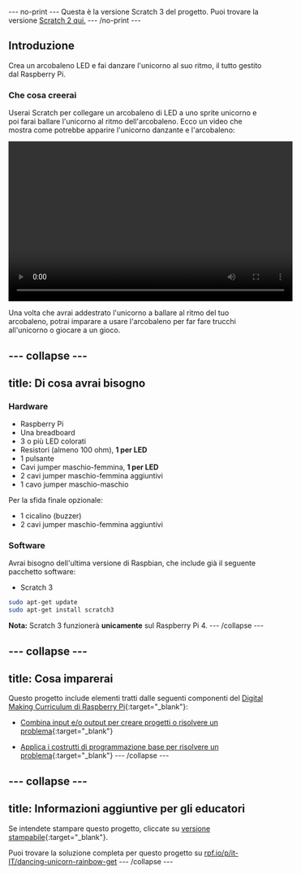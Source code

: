 --- no-print --- 
Questa è la versione Scratch 3 del progetto. Puoi trovare la versione [Scratch 2 qui.](https://projects.raspberrypi.org/it-IT/projects/dancing-unicorn-rainbow-scratch2) 
--- /no-print ---

## Introduzione

Crea un arcobaleno LED e fai danzare l'unicorno al suo ritmo, il tutto gestito dal Raspberry Pi.

### Che cosa creerai

Userai Scratch per collegare un arcobaleno di LED a uno sprite unicorno e poi farai ballare l'unicorno al ritmo dell'arcobaleno. Ecco un video che mostra come potrebbe apparire l'unicorno danzante e l'arcobaleno:

<video width="560" height="315" controls> <source src="resources/Screencast.mp4" type="video/mp4"> Il tuo browser non supporta il tag video, prova FireFox o Chrome </video> 

Una volta che avrai addestrato l'unicorno a ballare al ritmo del tuo arcobaleno, potrai imparare a usare l'arcobaleno per far fare trucchi all'unicorno o giocare a un gioco.

--- collapse ---
---
title: Di cosa avrai bisogno
---

### Hardware

+ Raspberry Pi
+ Una breadboard
+ 3 o più LED colorati
+ Resistori (almeno 100 ohm), **1 per LED**
+ 1 pulsante
+ Cavi jumper maschio-femmina, **1 per LED**
+ 2 cavi jumper maschio-femmina aggiuntivi
+ 1 cavo jumper maschio-maschio

Per la sfida finale opzionale:

+ 1 cicalino (buzzer)
+ 2 cavi jumper maschio-femmina aggiuntivi

### Software

Avrai bisogno dell'ultima versione di Raspbian, che include già il seguente pacchetto software:

+ Scratch 3

```bash
sudo apt-get update
sudo apt-get install scratch3
```

**Nota:** Scratch 3 funzionerà **unicamente** sul Raspberry Pi 4. --- /collapse ---

--- collapse ---
---
title: Cosa imparerai
---

Questo progetto include elementi tratti dalle seguenti componenti del [Digital Making Curriculum di Raspberry Pi](http://rpf.io/curriculum){:target="_blank"}:

+ [Combina input e/o output per creare progetti o risolvere un problema](https://curriculum.raspberrypi.org/physical-computing/builder/){:target="_blank"}

+ [Applica i costrutti di programmazione base per risolvere un problema](https://www.raspberrypi.org/curriculum/programming/builder){:target="_blank"} --- /collapse ---

--- collapse ---
---
title: Informazioni aggiuntive per gli educatori
---

Se intendete stampare questo progetto, cliccate su [versione stampabile](https://projects.raspberrypi.org/it-IT/projects/dancing-unicorn-rainbow/print){:target="_blank"}.

Puoi trovare la soluzione completa per questo progetto su [rpf.io/p/it-IT/dancing-unicorn-rainbow-get](https://rpf.io/p/it-IT/dancing-unicorn-rainbow-get) --- /collapse ---
